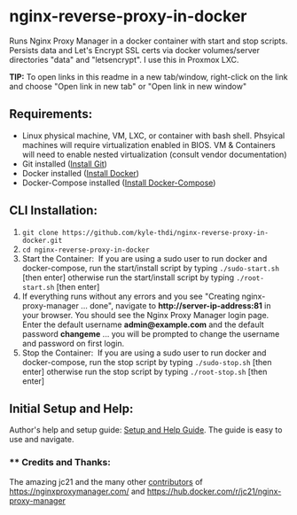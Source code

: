 # nginx-reverse-proxy-in-docker

Runs Nginx Proxy Manager in a docker container with start and stop scripts.  Persists data and Let's Encrypt SSL certs via docker volumes/server directories "data" and "letsencrypt".  I use this in Proxmox LXC.

**TIP:** To open links in this readme in a new tab/window, right-click on the link and choose "Open link in new tab" or "Open link in new window"

## Requirements:

* Linux physical machine, VM, LXC, or container with bash shell.  Phsyical machines will require virtualization enabled in BIOS.  VM &amp; Containers will need to enable nested virtualization (consult vendor documentation)
* Git installed ([Install Git](https://git-scm.com/book/en/v2/Getting-Started-Installing-Git))
* Docker installed ([Install Docker](https://docs.docker.com/get-docker/))
* Docker-Compose installed ([Install Docker-Compose](https://docs.docker.com/compose/install/))

## CLI Installation:

1. `git clone https://github.com/kyle-thdi/nginx-reverse-proxy-in-docker.git`
2. `cd nginx-reverse-proxy-in-docker`
3. Start the Container:&nbsp;&nbsp;If you are using a sudo user to run docker and docker-compose, run the start/install script by typing `./sudo-start.sh` [then enter] otherwise run the start/install script by typing `./root-start.sh` [then enter]
4. If everything runs without any errors and you see "Creating nginx-proxy-manager ... done", navigate to **http://server-ip-address:81** in your browser.  You should see the Nginx Proxy Manager login page.  Enter the default username **admin&commat;example.com** and the default password **changeme** ... you will be prompted to change the username and password on first login.
5. Stop the Container:&nbsp;&nbsp;If you are using a sudo user to run docker and docker-compose, run the stop script by typing `./sudo-stop.sh` [then enter] otherwise run the stop script by typing `./root-stop.sh` [then enter]

## Initial Setup and Help:

Author's help and setup  guide: [Setup and Help Guide](https://nginxproxymanager.com/guide/#project-goal).  The guide is easy to use and navigate.

### ** Credits and Thanks:

The amazing jc21 and the many other [contributors](https://github.com/NginxProxyManager/nginx-proxy-manager/graphs/contributors) of https://nginxproxymanager.com/ and https://hub.docker.com/r/jc21/nginx-proxy-manager
</dl>

